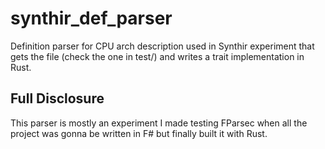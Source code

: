 # synthir_def_parser

Definition parser for CPU arch description used in Synthir experiment
that gets the file (check the one in test/) and writes a trait
implementation in Rust.

## Full Disclosure

This parser is mostly an experiment I made testing FParsec when all
the project was gonna be written in F# but finally built it with Rust.

